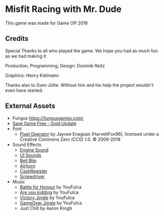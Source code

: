 # Misfit Racing with Mr. Dude

This game was made for Game Off 2018


## Credits

Special Thanks to all who played the game. We hope you had as much fun as we had making it.

Production, Programming, Design: Dominik Reitz

Graphics: Henry Kielmann

Thanks also to Sven Jütte. Without him and his help the project wouldn't even have started.


## External Assets

- Fungus https://fungusgames.com/
- [Save Game Free - Gold Update](https://assetstore.unity.com/packages/tools/input-management/save-game-free-gold-update-81519)
- Font
    - [Pixel Operator](https://www.dafont.com/pixel-operator.font) by Jayvee Enaguas (HarvettFox96), licensed under a Creative Commons Zero (CC0) 1.0. © 2009-2018
- Sound Effects
    - [Engine Sound](https://assetstore.unity.com/packages/audio/sound-fx/engines-123836)
    - [UI Sounds](https://assetstore.unity.com/packages/audio/sound-fx/free-casual-game-sfx-pack-54116)
    - [Bell Blip](https://freesound.org/people/looppool/sounds/13119/)
    - [Airhorn](https://freesound.org/people/jacksonacademyashmore/sounds/414208/)
    - [CashRegister](https://freesound.org/people/CapsLok/sounds/184438/)
    - [Screwdriver](https://freesound.org/people/jandobes97/sounds/379476/)
- Music
    - [Battle for Honour](https://wingless-seraph.net/en/index.html) by YouFulca
    - [Are you kidding](https://wingless-seraph.net/en/index.html) by YouFulca
    - [Victory Jingle](https://wingless-seraph.net/en/index.html) by YouFulca
    - [GameOver Jingle](https://wingless-seraph.net/en/index.html) by YouFulca
    - Just Chill by Aaron Krogh
